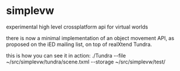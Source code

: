 simplevw
========

experimental high level crossplatform api for virtual worlds

there is now a minimal implementation of an object movement API,
as proposed on the iED mailing list, on top of realXtend Tundra.

this is how you can see it in action:
./Tundra --file ~/src/simplevw/tundra/scene.txml --storage ~/src/simplevw/test/
